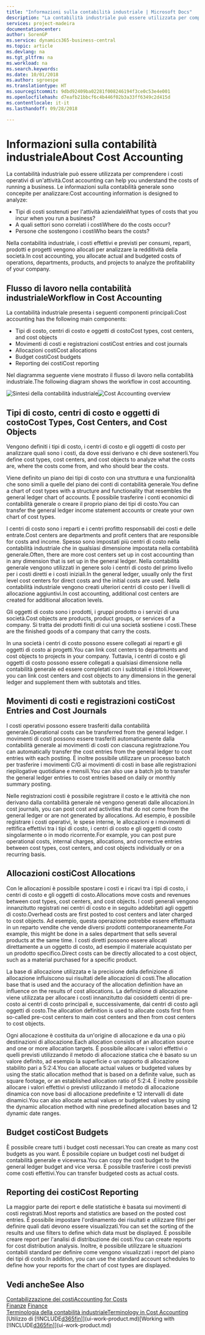 ```yaml
---
title: "Informazioni sulla contabilità industriale | Microsoft Docs"
description: "La contabilità industriale può essere utilizzata per comprendere i costi operativi di un'attività."
services: project-madeira
documentationcenter: 
author: SorenGP
ms.service: dynamics365-business-central
ms.topic: article
ms.devlang: na
ms.tgt_pltfrm: na
ms.workload: na
ms.search.keywords: 
ms.date: 10/01/2018
ms.author: sgroespe
ms.translationtype: HT
ms.sourcegitcommit: 9dbd92409ba02281f008246194f3ce0c53e4e001
ms.openlocfilehash: d7eafb21bbcf6c4b446f02b3a33ff6349c2d415d
ms.contentlocale: it-it
ms.lasthandoff: 09/28/2018

---
```

# <a name="about-cost-accounting"></a><span data-ttu-id="fecf2-103">Informazioni sulla contabilità industriale</span><span class="sxs-lookup"><span data-stu-id="fecf2-103">About Cost Accounting</span></span>
<span data-ttu-id="fecf2-104">La contabilità industriale può essere utilizzata per comprendere i costi operativi di un'attività.</span><span class="sxs-lookup"><span data-stu-id="fecf2-104">Cost accounting can help you understand the costs of running a business.</span></span> <span data-ttu-id="fecf2-105">Le informazioni sulla contabilità generale sono concepite per analizzare:</span><span class="sxs-lookup"><span data-stu-id="fecf2-105">Cost accounting information is designed to analyze:</span></span>  

-   <span data-ttu-id="fecf2-106">Tipi di costi sostenuti per l'attività aziendale</span><span class="sxs-lookup"><span data-stu-id="fecf2-106">What types of costs that you incur when you run a business?</span></span>  
-   <span data-ttu-id="fecf2-107">A quali settori sono correlati i costi</span><span class="sxs-lookup"><span data-stu-id="fecf2-107">Where do the costs occur?</span></span>  
-   <span data-ttu-id="fecf2-108">Persone che sostengono i costi</span><span class="sxs-lookup"><span data-stu-id="fecf2-108">Who bears the costs?</span></span>  

<span data-ttu-id="fecf2-109">Nella contabilità industriale, i costi effettivi e previsti per consumi, reparti, prodotti e progetti vengono allocati per analizzare la redditività della società.</span><span class="sxs-lookup"><span data-stu-id="fecf2-109">In cost accounting, you allocate actual and budgeted costs of operations, departments, products, and projects to analyze the profitability of your company.</span></span>  

## <a name="workflow-in-cost-accounting"></a><span data-ttu-id="fecf2-110">Flusso di lavoro nella contabilità industriale</span><span class="sxs-lookup"><span data-stu-id="fecf2-110">Workflow in Cost Accounting</span></span>  
<span data-ttu-id="fecf2-111">La contabilità industriale presenta i seguenti componenti principali:</span><span class="sxs-lookup"><span data-stu-id="fecf2-111">Cost accounting has the following main components:</span></span>  

-   <span data-ttu-id="fecf2-112">Tipi di costo, centri di costo e oggetti di costo</span><span class="sxs-lookup"><span data-stu-id="fecf2-112">Cost types, cost centers, and cost objects</span></span>  
-   <span data-ttu-id="fecf2-113">Movimenti di costi e registrazioni costi</span><span class="sxs-lookup"><span data-stu-id="fecf2-113">Cost entries and cost journals</span></span>  
-   <span data-ttu-id="fecf2-114">Allocazioni costi</span><span class="sxs-lookup"><span data-stu-id="fecf2-114">Cost allocations</span></span>  
-   <span data-ttu-id="fecf2-115">Budget costi</span><span class="sxs-lookup"><span data-stu-id="fecf2-115">Cost budgets</span></span>
-   <span data-ttu-id="fecf2-116">Reporting dei costi</span><span class="sxs-lookup"><span data-stu-id="fecf2-116">Cost reporting</span></span>  

<span data-ttu-id="fecf2-117">Nel diagramma seguente viene mostrato il flusso di lavoro nella contabilità industriale.</span><span class="sxs-lookup"><span data-stu-id="fecf2-117">The following diagram shows the workflow in cost accounting.</span></span>  

<span data-ttu-id="fecf2-118">![Sintesi della contabilità industriale](media/costaccountingoverview.png "CostAccountingOverview")</span><span class="sxs-lookup"><span data-stu-id="fecf2-118">![Cost Accounting overview](media/costaccountingoverview.png "CostAccountingOverview")</span></span>  

## <a name="cost-types-cost-centers-and-cost-objects"></a><span data-ttu-id="fecf2-119">Tipi di costo, centri di costo e oggetti di costo</span><span class="sxs-lookup"><span data-stu-id="fecf2-119">Cost Types, Cost Centers, and Cost Objects</span></span>  
<span data-ttu-id="fecf2-120">Vengono definiti i tipi di costo, i centri di costo e gli oggetti di costo per analizzare quali sono i costi, da dove essi derivano e chi deve sostenerli.</span><span class="sxs-lookup"><span data-stu-id="fecf2-120">You define cost types, cost centers, and cost objects to analyze what the costs are, where the costs come from, and who should bear the costs.</span></span>  

<span data-ttu-id="fecf2-121">Viene definito un piano dei tipi di costo con una struttura e una funzionalità che sono simili a quelle del piano dei conti di contabilità generale.</span><span class="sxs-lookup"><span data-stu-id="fecf2-121">You define a chart of cost types with a structure and functionality that resembles the general ledger chart of accounts.</span></span> <span data-ttu-id="fecf2-122">È possibile trasferire i conti economici di contabilità generale o creare il proprio piano dei tipi di costo.</span><span class="sxs-lookup"><span data-stu-id="fecf2-122">You can transfer the general ledger income statement accounts or create your own chart of cost types.</span></span>  

<span data-ttu-id="fecf2-123">I centri di costo sono i reparti e i centri profitto responsabili dei costi e delle entrate.</span><span class="sxs-lookup"><span data-stu-id="fecf2-123">Cost centers are departments and profit centers that are responsible for costs and income.</span></span> <span data-ttu-id="fecf2-124">Spesso sono impostati più centri di costo nella contabilità industriale che in qualsiasi dimensione impostata nella contabilità generale.</span><span class="sxs-lookup"><span data-stu-id="fecf2-124">Often, there are more cost centers set up in cost accounting than in any dimension that is set up in the general ledger.</span></span> <span data-ttu-id="fecf2-125">Nella contabilità generale vengono utilizzati in genere solo i centri di costo del primo livello per i costi diretti e i costi iniziali.</span><span class="sxs-lookup"><span data-stu-id="fecf2-125">In the general ledger, usually only the first level cost centers for direct costs and the initial costs are used.</span></span> <span data-ttu-id="fecf2-126">Nella contabilità industriale vengono creati ulteriori centri di costo per i livelli di allocazione aggiuntivi.</span><span class="sxs-lookup"><span data-stu-id="fecf2-126">In cost accounting, additional cost centers are created for additional allocation levels.</span></span>  

<span data-ttu-id="fecf2-127">Gli oggetti di costo sono i prodotti, i gruppi prodotto o i servizi di una società.</span><span class="sxs-lookup"><span data-stu-id="fecf2-127">Cost objects are products, product groups, or services of a company.</span></span> <span data-ttu-id="fecf2-128">Si tratta dei prodotti finiti di cui una società sostiene i costi.</span><span class="sxs-lookup"><span data-stu-id="fecf2-128">These are the finished goods of a company that carry the costs.</span></span>  

<span data-ttu-id="fecf2-129">In una società i centri di costo possono essere collegati ai reparti e gli oggetti di costo ai progetti.</span><span class="sxs-lookup"><span data-stu-id="fecf2-129">You can link cost centers to departments and cost objects to projects in your company.</span></span> <span data-ttu-id="fecf2-130">Tuttavia, i centri di costo e gli oggetti di costo possono essere collegati a qualsiasi dimensione nella contabilità generale ed essere completati con i subtotali e i titoli.</span><span class="sxs-lookup"><span data-stu-id="fecf2-130">However, you can link cost centers and cost objects to any dimensions in the general ledger and supplement them with subtotals and titles.</span></span>  

## <a name="cost-entries-and-cost-journals"></a><span data-ttu-id="fecf2-131">Movimenti di costi e registrazioni costi</span><span class="sxs-lookup"><span data-stu-id="fecf2-131">Cost Entries and Cost Journals</span></span>  
<span data-ttu-id="fecf2-132">I costi operativi possono essere trasferiti dalla contabilità generale.</span><span class="sxs-lookup"><span data-stu-id="fecf2-132">Operational costs can be transferred from the general ledger.</span></span> <span data-ttu-id="fecf2-133">I movimenti di costi possono essere trasferiti automaticamente dalla contabilità generale ai movimenti di costi con ciascuna registrazione.</span><span class="sxs-lookup"><span data-stu-id="fecf2-133">You can automatically transfer the cost entries from the general ledger to cost entries with each posting.</span></span> <span data-ttu-id="fecf2-134">È inoltre possibile utilizzare un processo batch per trasferire i movimenti C/G ai movimenti di costi in base alle registrazioni riepilogative quotidiane e mensili.</span><span class="sxs-lookup"><span data-stu-id="fecf2-134">You can also use a batch job to transfer the general ledger entries to cost entries based on daily or monthly summary posting.</span></span>  

<span data-ttu-id="fecf2-135">Nelle registrazioni costi è possibile registrare il costo e le attività che non derivano dalla contabilità generale né vengono generati dalle allocazioni.</span><span class="sxs-lookup"><span data-stu-id="fecf2-135">In cost journals, you can post cost and activities that do not come from the general ledger or are not generated by allocations.</span></span> <span data-ttu-id="fecf2-136">Ad esempio, è possibile registrare i costi operativi, le spese interne, le allocazioni e i movimenti di rettifica effettivi tra i tipi di costo, i centri di costo e gli oggetti di costo singolarmente o in modo ricorrente.</span><span class="sxs-lookup"><span data-stu-id="fecf2-136">For example, you can post pure operational costs, internal charges, allocations, and corrective entries between cost types, cost centers, and cost objects individually or on a recurring basis.</span></span>  

## <a name="cost-allocations"></a><span data-ttu-id="fecf2-137">Allocazioni costi</span><span class="sxs-lookup"><span data-stu-id="fecf2-137">Cost Allocations</span></span>  
<span data-ttu-id="fecf2-138">Con le allocazioni è possibile spostare i costi e i ricavi tra i tipi di costo, i centri di costo e gli oggetti di costo.</span><span class="sxs-lookup"><span data-stu-id="fecf2-138">Allocations move costs and revenues between cost types, cost centers, and cost objects.</span></span> <span data-ttu-id="fecf2-139">I costi generali vengono innanzitutto registrati nei centri di costo e in seguito addebitati agli oggetti di costo.</span><span class="sxs-lookup"><span data-stu-id="fecf2-139">Overhead costs are first posted to cost centers and later charged to cost objects.</span></span> <span data-ttu-id="fecf2-140">Ad esempio, questa operazione potrebbe essere effettuata in un reparto vendite che vende diversi prodotti contemporaneamente.</span><span class="sxs-lookup"><span data-stu-id="fecf2-140">For example, this might be done in a sales department that sells several products at the same time.</span></span> <span data-ttu-id="fecf2-141">I costi diretti possono essere allocati direttamente a un oggetto di costo, ad esempio il materiale acquistato per un prodotto specifico.</span><span class="sxs-lookup"><span data-stu-id="fecf2-141">Direct costs can be directly allocated to a cost object, such as a material purchased for a specific product.</span></span>  

<span data-ttu-id="fecf2-142">La base di allocazione utilizzata e la precisione della definizione di allocazione influiscono sui risultati delle allocazioni di costi.</span><span class="sxs-lookup"><span data-stu-id="fecf2-142">The allocation base that is used and the accuracy of the allocation definition have an influence on the results of cost allocations.</span></span> <span data-ttu-id="fecf2-143">La definizione di allocazione viene utilizzata per allocare i costi innanzitutto dai cosiddetti centri di pre-costo ai centri di costo principali e, successivamente, dai centri di costo agli oggetti di costo.</span><span class="sxs-lookup"><span data-stu-id="fecf2-143">The allocation definition is used to allocate costs first from so-called pre-cost centers to main cost centers and then from cost centers to cost objects.</span></span>  

<span data-ttu-id="fecf2-144">Ogni allocazione è costituita da un'origine di allocazione e da una o più destinazioni di allocazione.</span><span class="sxs-lookup"><span data-stu-id="fecf2-144">Each allocation consists of an allocation source and one or more allocation targets.</span></span> <span data-ttu-id="fecf2-145">È possibile allocare i valori effettivi o quelli previsti utilizzando il metodo di allocazione statica che è basato su un valore definito, ad esempio la superficie o un rapporto di allocazione stabilito pari a 5:2:4.</span><span class="sxs-lookup"><span data-stu-id="fecf2-145">You can allocate actual values or budgeted values by using the static allocation method that is based on a definite value, such as square footage, or an established allocation ratio of 5:2:4.</span></span> <span data-ttu-id="fecf2-146">È inoltre possibile allocare i valori effettivi o previsti utilizzando il metodo di allocazione dinamica con nove basi di allocazione predefinite e 12 intervalli di date dinamici.</span><span class="sxs-lookup"><span data-stu-id="fecf2-146">You can also allocate actual values or budgeted values by using the dynamic allocation method with nine predefined allocation bases and 12 dynamic date ranges.</span></span>  

## <a name="cost-budgets"></a><span data-ttu-id="fecf2-147">Budget costi</span><span class="sxs-lookup"><span data-stu-id="fecf2-147">Cost Budgets</span></span>  
<span data-ttu-id="fecf2-148">È possibile creare tutti i budget costi necessari.</span><span class="sxs-lookup"><span data-stu-id="fecf2-148">You can create as many cost budgets as you want.</span></span> <span data-ttu-id="fecf2-149">È possibile copiare un budget costi nel budget di contabilità generale e viceversa.</span><span class="sxs-lookup"><span data-stu-id="fecf2-149">You can copy the cost budget to the general ledger budget and vice versa.</span></span> <span data-ttu-id="fecf2-150">È possibile trasferire i costi previsti come costi effettivi.</span><span class="sxs-lookup"><span data-stu-id="fecf2-150">You can transfer budgeted costs as actual costs.</span></span>  

## <a name="cost-reporting"></a><span data-ttu-id="fecf2-151">Reporting dei costi</span><span class="sxs-lookup"><span data-stu-id="fecf2-151">Cost Reporting</span></span>  
<span data-ttu-id="fecf2-152">La maggior parte dei report e delle statistiche è basata sui movimenti di costi registrati.</span><span class="sxs-lookup"><span data-stu-id="fecf2-152">Most reports and statistics are based on the posted cost entries.</span></span> <span data-ttu-id="fecf2-153">È possibile impostare l'ordinamento dei risultati e utilizzare filtri per definire quali dati devono essere visualizzati.</span><span class="sxs-lookup"><span data-stu-id="fecf2-153">You can set the sorting of the results and use filters to define which data must be displayed.</span></span> <span data-ttu-id="fecf2-154">È possibile creare report per l'analisi di distribuzione dei costi.</span><span class="sxs-lookup"><span data-stu-id="fecf2-154">You can create reports for cost distribution analysis.</span></span> <span data-ttu-id="fecf2-155">Inoltre, è possibile utilizzare le situazioni contabili standard per definire come vengono visualizzati i report del piano dei tipi di costo.</span><span class="sxs-lookup"><span data-stu-id="fecf2-155">In addition, you can use the standard account schedules to define how your reports for the chart of cost types are displayed.</span></span>  

## <a name="see-also"></a><span data-ttu-id="fecf2-156">Vedi anche</span><span class="sxs-lookup"><span data-stu-id="fecf2-156">See Also</span></span>  
 [<span data-ttu-id="fecf2-157">Contabilizzazione dei costi</span><span class="sxs-lookup"><span data-stu-id="fecf2-157">Accounting for Costs</span></span>](finance-manage-cost-accounting.md)  
 <span data-ttu-id="fecf2-158">[Finanze](finance.md) </span><span class="sxs-lookup"><span data-stu-id="fecf2-158">[Finance](finance.md) </span></span>  
 [<span data-ttu-id="fecf2-159">Terminologia della contabilità industriale</span><span class="sxs-lookup"><span data-stu-id="fecf2-159">Terminology in Cost Accounting</span></span>](finance-terminology-in-cost-accounting.md)  
 <span data-ttu-id="fecf2-160">[Utilizzo di [!INCLUDE[d365fin](includes/d365fin_md.md)]](ui-work-product.md)</span><span class="sxs-lookup"><span data-stu-id="fecf2-160">[Working with [!INCLUDE[d365fin](includes/d365fin_md.md)]](ui-work-product.md)</span></span>

